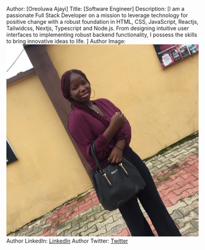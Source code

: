 Author: [Oreoluwa Ajayi]
Title: [Software Engineer]
Description: [I am a passionate Full Stack Developer on a mission to leverage technology for positive change with a robust foundation in HTML, CSS, JavaScript, Reactjs, Tailwidcss, Nextjs, Typescript and Node.js. From designing intuitive user interfaces to implementing robust backend functionality, I possess the skills to bring innovative ideas to life.
]
Author Image: ![oreoluwa-ajayi](./assets/oreoluwa-ajayi.JPG)
Author LinkedIn: [LinkedIn](https://www.linkedin.com/in/oreoluwaajayi)
Author Twitter: [Twitter](https://twitter.com/oreoluwa_ruth)